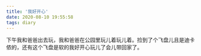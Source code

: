 ```yaml
---
title: '我好开心'
date: 2020-08-10 19:55:58
tags: diary
---
```

下午我和爸爸出去玩，我和爸爸在公园里玩儿着玩儿着。捡到了个飞盘儿且是迪卡侬的，还有这个飞盘是软的我好开心玩儿了会儿带回家了。
